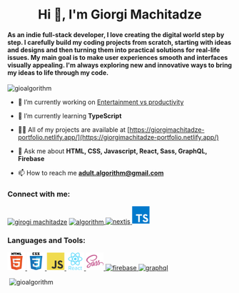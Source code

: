 <h1 align="center">Hi 👋, I'm Giorgi Machitadze</h1>
<h4>As an indie full-stack developer, I love creating the digital world step by step. I carefully build my coding projects from scratch, starting with ideas and designs and then turning them into practical solutions for real-life issues. My main goal is to make user experiences smooth and interfaces visually appealing. I'm always exploring new and innovative ways to bring my ideas to life through my code.</h4>

<p align="left"> <img src="https://komarev.com/ghpvc/?username=gioalgorithm&label=Profile%20views&color=0e75b6&style=flat" alt="gioalgorithm" /> </p>

- 🔭 I’m currently working on [Entertainment vs productivity](https://giorgimachitadze-evsp.netlify.app/)

- 🌱 I’m currently learning **TypeScript**

- 👨‍💻 All of my projects are available at [https://giorgimachitadze-portfolio.netlify.app/](https://giorgimachitadze-portfolio.netlify.app/)

- 💬 Ask me about **HTML, CSS, Javascript, React, Sass, GraphQL, Firebase**

- 📫 How to reach me **adult.algorithm@gmail.com**

<h3 align="left">Connect with me:</h3>
<p align="left">
<a href="https://www.facebook.com/giorgi.machitadze.507/" target="blank"><img align="center" src="https://raw.githubusercontent.com/rahuldkjain/github-profile-readme-generator/master/src/images/icons/Social/facebook.svg" alt="girogi machitadze" height="30" width="40" /></a>
<a href="https://www.youtube.com/channel/UCC713Yy8jBvpaXyCipZmRpQ" target="blank"><img align="center" src="https://raw.githubusercontent.com/rahuldkjain/github-profile-readme-generator/master/src/images/icons/Social/youtube.svg" alt="algorithm" height="30" width="40" /></a><a href="https://nextjs.org/" target="_blank" rel="noreferrer"> <img src="https://cdn.worldvectorlogo.com/logos/nextjs-2.svg" alt="nextjs" width="40" height="40"/> </a> <a href="https://www.typescriptlang.org/" target="_blank" rel="noreferrer"> <img src="https://raw.githubusercontent.com/devicons/devicon/master/icons/typescript/typescript-original.svg" alt="typescript" width="40" height="40"/> </a>
</p>

<h3 align="left">Languages and Tools:</h3>
<p align="left"> <a href="https://www.w3.org/html/" target="_blank" rel="noreferrer"> <img src="https://raw.githubusercontent.com/devicons/devicon/master/icons/html5/html5-original-wordmark.svg" alt="html5" width="40" height="40"/> </a> <a href="https://www.w3schools.com/css/" target="_blank" rel="noreferrer"> <img src="https://raw.githubusercontent.com/devicons/devicon/master/icons/css3/css3-original-wordmark.svg" alt="css3" width="40" height="40"/> </a><a href="https://developer.mozilla.org/en-US/docs/Web/JavaScript" target="_blank" rel="noreferrer"> <img src="https://raw.githubusercontent.com/devicons/devicon/master/icons/javascript/javascript-original.svg" alt="javascript" width="40" height="40"/> </a><a href="https://reactjs.org/" target="_blank" rel="noreferrer"> <img src="https://raw.githubusercontent.com/devicons/devicon/master/icons/react/react-original-wordmark.svg" alt="react" width="40" height="40"/> </a> <a href="https://sass-lang.com" target="_blank" rel="noreferrer"> <img src="https://raw.githubusercontent.com/devicons/devicon/master/icons/sass/sass-original.svg" alt="sass" width="40" height="40"/> </a> <a href="https://firebase.google.com/" target="_blank" rel="noreferrer"> <img src="https://www.vectorlogo.zone/logos/firebase/firebase-icon.svg" alt="firebase" width="40" height="40"/> </a> <a href="https://graphql.org" target="_blank" rel="noreferrer"> <img src="https://www.vectorlogo.zone/logos/graphql/graphql-icon.svg" alt="graphql" width="40" height="40"/> </a>    </p>

<p>&nbsp;<img align="center" src="https://github-readme-stats.vercel.app/api?username=gioalgorithm&show_icons=true&locale=en" alt="gioalgorithm" /></p>
